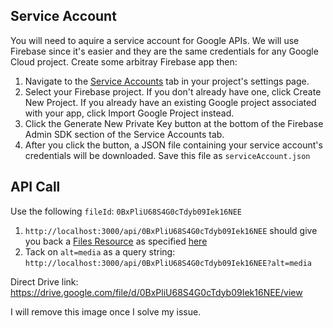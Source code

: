 ## Service Account

You will need to aquire a service account for Google APIs. We will use Firebase since it's easier and they are the same credentials for any Google Cloud project. Create some arbitray Firebase app then:

1. Navigate to the [Service Accounts](https://console.firebase.google.com/project/_/settings/serviceaccounts/adminsdk) tab in your project's settings page.
2. Select your Firebase project. If you don't already have one, click Create New Project. If you already have an existing Google project associated with your app, click Import Google Project instead.
3. Click the Generate New Private Key button at the bottom of the Firebase Admin SDK section of the Service Accounts tab.
4. After you click the button, a JSON file containing your service account's credentials will be downloaded. Save this file as `serviceAccount.json`

## API Call

Use the following `fileId`: `0BxPliU68S4G0cTdyb09Iek16NEE`

1. `http://localhost:3000/api/0BxPliU68S4G0cTdyb09Iek16NEE` should give you back a [Files Resource](https://developers.google.com/drive/v3/reference/files#resource) as specified [here](https://developers.google.com/drive/v3/reference/files/get)
2. Tack on `alt=media` as a query string: `http://localhost:3000/api/0BxPliU68S4G0cTdyb09Iek16NEE?alt=media`

Direct Drive link: https://drive.google.com/file/d/0BxPliU68S4G0cTdyb09Iek16NEE/view

I will remove this image once I solve my issue.